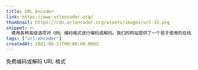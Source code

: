 ```yaml
---
title: URL Encoder
link: https://www.urlencoder.org/
thumbnail: https://cdn.urlencoder.org/assets/images/url-32.png
snippet: >-
  使用各种高级选项对 URL 编码格式进行编码或解码。我们的网站提供了一个易于使用的在线工具来转换您的数据。
tags: ["url-encoder"]
createdAt: 2021-06-21T00:00:00.000Z
---
```

免费编码或解码 URL 格式